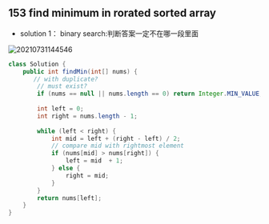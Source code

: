 

153 find minimum in rorated sorted array
-

- solution 1： binary search:判断答案一定不在哪一段里面

![20210731144546](https://i.loli.net/2021/08/01/XJ8vPNIcLnHObCh.png)


```java
class Solution {
    public int findMin(int[] nums) {
       // with duplicate?
        // must exist?  
        if (nums == null || nums.length == 0) return Integer.MIN_VALUE;
        
        int left = 0;
        int right = nums.length - 1;
        
        while (left < right) {
            int mid = left + (right - left) / 2;
            // compare mid with rightmost element
            if (nums[mid] > nums[right]) {
                left = mid  + 1;
            } else {
                right = mid;
            }
        }
        return nums[left];
    }
}
```